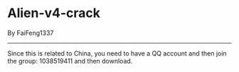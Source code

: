 # Alien-v4-crack
By FaiFeng1337

------------------

Since this is related to China, you need to have a QQ account and then join the group:  1038519411 and then download.

